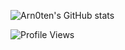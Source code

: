 ![Arn0ten's GitHub stats](https://github-readme-stats.vercel.app/api?username=Arn0ten&count_private=true&show_icons=true&theme=radical&include_all_commits=true)

![Profile Views](https://komarev.com/ghpvc/?username=Arn0ten)
